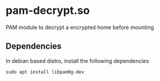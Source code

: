 # pam-decrypt.so
PAM module to decrypt a encrypted home before mounting

## Dependencies
In debian based distro, install the following dependencies

` sudo apt install libpam0g-dev `
